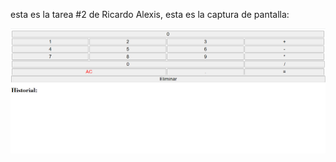 esta es la tarea #2 de Ricardo Alexis, esta es la captura de pantalla:

![mi captura de pantalla](mi_tarea.png)